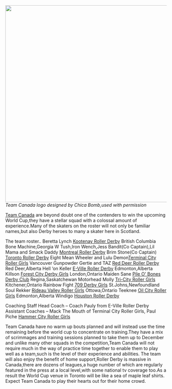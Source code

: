 <html><body><a href="http://scottishrollerderbyblog.com/2011/10/team_canada_final_150x150_p11.jpg"><img src="http://scottishrollerderbyblog.com/2011/10/team_canada_final_150x150_p11.jpg" alt="" title="Team_Canada_Final_150x150_p1" width="614" height="614" class="aligncenter size-full wp-image-348"></a>
<em>Team Canada logo designed by Chica Bomb,used with permission</em>

<a href="http://www.teamcanadarollerderby.ca/">Team Canada</a> are beyond doubt one of the contenders to win the upcoming World Cup,they have a stellar squad with a colossal amount of experience.Many of the skaters on the roster will not only be familiar names,but also Derby heroes to many a skater here in Scotland.

The team roster..
Beretta Lynch <a href="http://www.kootenayrollerderby.com/">Kootenay Roller Derby</a> British Columbia
Bone Machine,Georgia W Tush,Iron Wench,Jess Bandit(Co Captain),Lil Mama and Smack Daddy <a href="http://www.mtlrollerderby.com/">Montreal Roller Derby</a>
Brim Stone(Co Captain) <a href="http://torontorollerderby.com/">Toronto Roller Derby</a>
Eight Mean Wheeler and Lulu Demon<a href="http://www.terminalcityrollergirls.com/">Terminal City Roller Girls</a> Vancouver
Gunpowder Gertie and TAZ <a href="http://rdrda.ca/">Red Deer Roller Derby</a> Red Deer,Alberta
Hell ‘on Keller <a href="http://www.e-villederby.com/">E-Ville Roller Derby</a> Edmonton,Alberta
Killson <a href="http://www.forestcityderbygirls.com/">Forest City Derby Girls</a> London,Ontario
Maiden Sane <a href="http://pileobonesderbyclub.com/">Pile O' Bones Derby Club</a> Regina,Saskatchewan
Motorhead Molly <a href="http://www.tricityrollergirls.com/">Tri-City Roller Girls</a> Kitchener,Ontario
Rainbow Fight <a href="http://709derbygirls.com/">709 Derby Girls</a> St.Johns,Newfoundland
Soul Rekker <a href="http://rideauvalleyrollergirls.com/">Rideau Valley Roller Girls</a> Ottowa,Ontario
Teeknee <a href="http://oilcityderbygirls.ca/">Oil City Roller Girls</a> Edmonton,Alberta
Windigo <a href="http://www.houstonrollerderby.com/">Houston Roller Derby</a>

Coaching Staff
Head Coach – Coach Pauly from E-Ville Roller Derby
Assistant Coaches – Mack The Mouth of Terminal City Roller Girls, Paul Piche <a href="http://hammercityrollergirls.ca/">Hammer City Roller Girls</a>

Team Canada have no warm up bouts planned and will instead use the time remaining before the world cup to concentrate on training.They have a mix of scrimmages and training sessions planned to take them up to December and unlike many other squads in the competition,Team Canada will not require much in the way of practice time together to enable them to play well as a team,such is the level of their experience and abilities.
The team will also enjoy the benefit of home support,Roller Derby is massive in Canada,there are dozens of leagues,a huge number of which are regularly featured in the press at a local level,with some national tv coverage too.As a result the World Cup venue in Toronto will be like a sea of maple leaf shirts.
Expect Team Canada to play their hearts out for their home crowd.</body></html>
